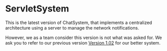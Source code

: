 # ServletSystem
This is the latest version of ChatSystem, that implements a centralized architecture using a server to manage the network notifications.

However, we as a team consider this version is not what was asked for. We ask you to refer to our previous version [Version 1.02](https://www.github.com/Kuro10/ChatSystem.git) for our better system.



